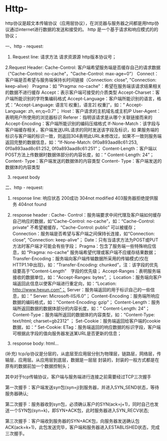 # Http-

http协议是超文本传输协议（应用层协议），在浏览器与服务器之间都是用http协议通过internet进行数据的发送和接受的。
http 是一个基于请求和响应模式的的协议；

一、http - request:

1. Request line: 
请求方法
请求资源源
http版本协议号；

2.Request Header:
Cache-Control: 客户端希望服务端是否缓存自己的请求数据（"Cache-Control: no-cache"，"Cache-Control: max-age=0"）
Connect：客户端是否希望与服务端保持长时间链接（Connection: close", "Connection: keep-alive）
Pragma：如 "Pragma: no-cache"：希望在服务端该请求结果相关的数据不进行缓存
Accept：表示客户端可接受的介质类型
Accept-Charset：客户端所能识别的字符集编码格式
Accept-Language：客户端所能识别的语言，格式：“Accept-Language: 语言1[:权重]，语言2[:权重]”，如：” Accept-Language: zh, en;q=0.7”；
Host：客户请求的主机域名或主机IP
User-Agent：表明用户所使用的浏览器标识
Referer：指明该请求是从哪个关联链接而来的
Accept-Encoding：客户端所能识别的编码压缩格式
If-None-Match：该字段与客户端缓存相关，客户端发送URL请求的同时发送该字段及标识，如 果服务端的标识与客户端的标识一致，则返回304表明此URL未修改过，如果不一致则服务端返回完整的数据信息，如：“If-None-Match: 0f0a893aad8c61:253, 0f0a893aad8c61:252, 0f0a893aad8c61:251”；
Content-Length：客户端以POST方法上传数据时数据体部分的内容长度，如：“ Content-Length: 24”；Content- Type：客户端发送的数据体的内容类型
Content- Type：客户端发送的数据体的内容类型

3. request body 

二、http - request: 

1. response line: 响应状态 200成功  304not modified  403服务器拒绝提供服务  404not found

2. response header :
Cache- Control：服务端要求中间代理及客户端如何缓存自己响应的数据，如“Cache-Control: no-cache”，如：“Cache-Control: private” 不希望被缓存，“Cache-Control: public” 可以被缓存；
Connection：服务端是否希望与客户端之间保持长连接，如“Connection: close”, “Connection: keep-alive”；
Date：只有当请求方法为POST或PUT方法时客户端才可能会有些字段；
Pragma：包含了服务端一些特殊响应信息，如 “Pragma: no-cache” 服务端希望代理或客户端不应缓存结果数据；
Transfer-Encoding：服务端向客户端传输数据所采用的传输模式(仅在HTTP1.1中出现)，如：“Transfer-Encoding: chunked”，注：该字段的优先级要高于“Content-Length”　字段的优先级；
Accept-Ranges：表明服务端接收的数据单位，如：“Accept-Ranges: bytes”, ；
Location：服务端向客户端返回此信息以使客户端进行重定向，如：“Location: http://www.hexun.com”；
Server：服务端返回的用于标识自己的一些信息，如：“ Server: Microsoft-IIS/6.0”；
Content-Encoding：服务端所响应数据的编码格式，如：“Content-Encoding: gzip”；
Content-Length：服务端所返回数据的数据体部分的内容长度，如：“ Content-Length: 24”；
Content-Type：服务端所返回的数据体的内容类型，如：“Content-Type: text/html; charset=gb2312” ；
Set-Cookie：服务端返回给客户端的cookie数据，如：“ Set-Cookie: 
ETag：服务端返回的响应数据的标识字段，客户端可根据此字段的值向服务器发送某URL是否更新的信息；

3. response body: html...

(补充)
tcp/ip协议是分层的，从底层至应用层分别为物理层，链路层，网络层，传输层，应用层。从应用层到底层，数据是一层层
封装的，封装的一般方式都是在原有的数据前加一个数据控制头；

其中对于tcp传输协议，客户端与服务端进行连接之前需要经过TCP三次握手

第一次握手：客户端发送syn包(syn=j)到服务器，并进入SYN_SEND状态，等待服务器确认;

第二次握手：服务器收到syn包，必须确认客户的SYN(ack=j+1)，同时自己也发送一个SYN包(syn=k)，即SYN+ACK包，此时服务器进入SYN_RECV状态;

第三次握手：客户端收到服务器的SYN+ACK包，向服务器发送确认包ACK(ack=k+1)，此包发送完毕，客户端和服务器进入ESTABLISHED状态，完成三次握手。

